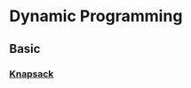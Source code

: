 # Dynamic Programming

## Basic

### [Knapsack](https://github.com/ZacksAmber/Udacity-Data-Structure-Algorithms/blob/main/4/dynamic/knapsack_problem.ipynb)